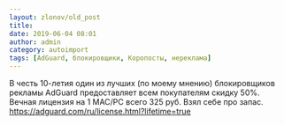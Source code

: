 ```yaml
---
layout: zlonov/old_post
title: 
date: 2019-06-04 08:01
author: admin
category: autoimport
tags: [AdGuard, блокировщики, Коропосты, нереклама]
---
```


В честь 10-летия один из лучших (по моему мнению) блокировщиков рекламы AdGuard предоставляет всем покупателям скидку 50%. Вечная лицензия на 1 MAC/PC всего 325 руб. Взял себе про запас. <a href="https://adguard.com/ru/license.html?lifetime=true">https://adguard.com/ru/license.html?lifetime=true</a>

